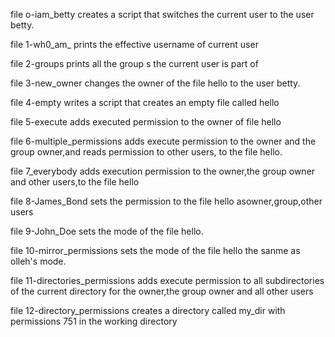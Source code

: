 file o-iam_betty creates a script that switches the current user to the user betty.

file 1-wh0_am_ prints the effective username of current user

file 2-groups prints all the group s the current user is part of

file 3-new_owner changes the owner of the file hello to the user betty.

file 4-empty writes a script that creates an empty file called hello

file 5-execute adds executed permission to the owner of file hello

file 6-multiple_permissions adds execute permission to the owner and the group owner,and reads permission to other users, to the file hello.

file 7_everybody adds execution permission to the owner,the group owner and other users,to the file hello

file 8-James_Bond sets the permission to the file hello asowner,group,other users

file 9-John_Doe sets the mode of the file hello.

file 10-mirror_permissions sets the mode of the file hello the sanme as olleh's mode.

file 11-directories_permissions adds execute permission to all subdirectories of the current directory for the owner,the group owner  and all other users

file 12-directory_permissions creates a directory called my_dir with permissions 751 in the working directory




